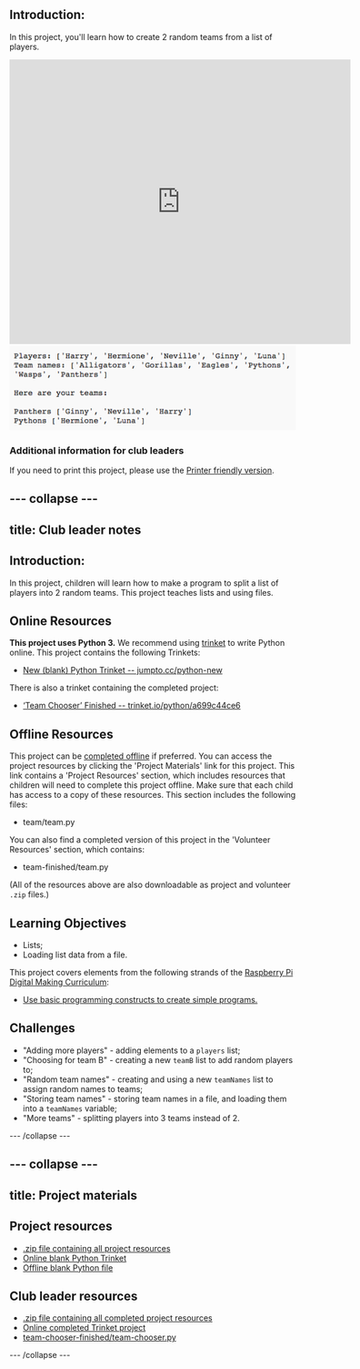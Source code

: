 ## Introduction:

In this project, you'll learn how to create 2 random teams from a list of players.

<div class="trinket">
  <iframe src="https://trinket.io/embed/python/a699c44ce6?outputOnly=true&start=result" width="600" height="500" frameborder="0" marginwidth="0" marginheight="0" allowfullscreen>
  </iframe>
  <img src="images/team-finished.png">
</div>

### Additional information for club leaders

If you need to print this project, please use the [Printer friendly version](https://projects.raspberrypi.org/en/projects/team-chooser/print).

## \--- collapse \---

## title: Club leader notes

## Introduction:

In this project, children will learn how to make a program to split a list of players into 2 random teams. This project teaches lists and using files.

## Online Resources

**This project uses Python 3.** We recommend using [trinket](https://trinket.io/) to write Python online. This project contains the following Trinkets:

* [New (blank) Python Trinket -- jumpto.cc/python-new](http://jumpto.cc/python-new)

There is also a trinket containing the completed project:

* [‘Team Chooser’ Finished -- trinket.io/python/a699c44ce6](https://trinket.io/python/a699c44ce6)

## Offline Resources

This project can be [completed offline](https://www.codeclubprojects.org/en-GB/resources/python-working-offline/) if preferred. You can access the project resources by clicking the 'Project Materials' link for this project. This link contains a 'Project Resources' section, which includes resources that children will need to complete this project offline. Make sure that each child has access to a copy of these resources. This section includes the following files:

* team/team.py

You can also find a completed version of this project in the 'Volunteer Resources' section, which contains:

* team-finished/team.py

(All of the resources above are also downloadable as project and volunteer `.zip` files.)

## Learning Objectives

* Lists;
* Loading list data from a file.

This project covers elements from the following strands of the [Raspberry Pi Digital Making Curriculum](http://rpf.io/curriculum):

* [Use basic programming constructs to create simple programs.](https://www.raspberrypi.org/curriculum/programming/creator)

## Challenges

* "Adding more players" - adding elements to a `players` list;
* "Choosing for team B" - creating a new `teamB` list to add random players to;
* "Random team names" - creating and using a new `teamNames` list to assign random names to teams;
* "Storing team names" - storing team names in a file, and loading them into a `teamNames` variable;
* "More teams" - splitting players into 3 teams instead of 2.

\--- /collapse \---

## \--- collapse \---

## title: Project materials

## Project resources

* [.zip file containing all project resources](resources/team-chooser-project-resources.zip)
* [Online blank Python Trinket](http://jumpto.cc/python-new)
* [Offline blank Python file](resources/new-new.py)

## Club leader resources

* [.zip file containing all completed project resources](resources/team-chooser-volunteer-resources.zip)
* [Online completed Trinket project](https://trinket.io/python/a699c44ce6)
* [team-chooser-finished/team-chooser.py](resources/team-chooser-finished-team-chooser.py)

\--- /collapse \---